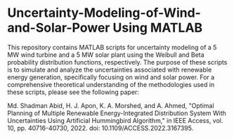 # Uncertainty-Modeling-of-Wind-and-Solar-Power Using MATLAB

This repository contains MATLAB scripts for uncertainty modeling of a 5 MW wind turbine and a 5 MW solar plant using the Weibull and Beta probability distribution functions, respectively. The purpose of these scripts is to simulate and analyze the uncertainties associated with renewable energy generation, specifically focusing on wind and solar power. For a comprehensive theoretical understanding of the methodologies used in these scripts, please see the following paper:

Md. Shadman Abid, H. J. Apon, K. A. Morshed, and A. Ahmed,
"Optimal Planning of Multiple Renewable Energy-Integrated Distribution System With Uncertainties Using Artificial Hummingbird Algorithm,"
in IEEE Access, vol. 10, pp. 40716-40730, 2022. doi: 10.1109/ACCESS.2022.3167395.


